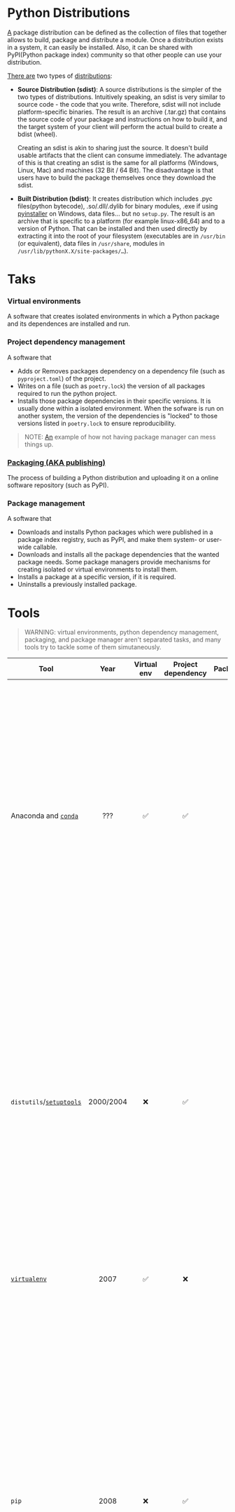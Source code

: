 # Python Distributions

[A][1] package distribution can be defined as the collection of files that together allows to build, package and distribute a module. Once a distribution exists in a system, it can easily be installed. Also, it can be shared with PyPI(Python package index) community so that other people can use your distribution.

[There are][3] two types of [distributions][2]:

- **Source Distribution (sdist)**: A source distributions is the simpler of the two types of distributions. Intuitively speaking, an sdist is very similar to source code - the code that you write. Therefore, sdist will not include platform-specific binaries. The result is an archive (.tar.gz) that contains the source code of your package and instructions on how to build it, and the target system of your client will perform the actual build to create a bdist (wheel).

  Creating an sdist is akin to sharing just the source. It doesn't build usable artifacts that the client can consume immediately. The advantage of this is that creating an sdist is the same for all platforms (Windows, Linux, Mac) and machines (32 Bit / 64 Bit). The disadvantage is that users have to build the package themselves once they download the sdist.

- **Built Distribution (bdist)**: It creates distribution which includes .pyc files(python bytecode), .so/.dll/.dylib for binary modules, .exe if using [pyinstaller](https://pyinstaller.org/en/stable/) on Windows, data files… but no `setup.py`. The result is an archive that is specific to a platform (for example linux-x86_64) and to a version of Python. That can be installed and then used directly by extracting it into the root of your filesystem (executables are in `/usr/bin` (or equivalent), data files in `/usr/share`, modules in `/usr/lib/pythonX.X/site-packages/…`).


# Taks

### Virtual environments

A software that creates isolated environments in which a Python package and its dependences are installed and run.

### Project dependency management

A software that
- Adds or Removes packages dependency on a dependency file (such as `pyproject.toml`) of the project.
- Writes on a file (such as `poetry.lock`) the version of all packages required to run the python project.
- Installs those package dependencies in their specific versions. It is usually done within a isolated environment. When the sofware is run on another system, the version of the dependencies is "locked" to those versions listed in `poetry.lock` to ensure reproducibility.
> NOTE: [An](https://www.youtube.com/watch?v=QX_Nhu1zhlg&t=193s) example of how not having package manager can mess things up.

### [Packaging (AKA publishing)](https://youtu.be/QX_Nhu1zhlg?t=433)

The process of building a Python distribution and uploading it on a online software repository (such as PyPI).

### Package management

A software that
- Downloads and installs Python packages which were published in a package index registry, such as PyPI, and make them system- or user-wide callable.
- Downloads and installs all the package dependencies that the wanted package needs. Some package managers provide mechanisms for creating isolated or virtual environments to install them.
- Installs a package at a specific version, if it is required.
- Uninstalls a previously installed package.

# Tools

> WARNING: virtual environments, python dependency management, packaging, and package manager aren't separated tasks, and many tools try to tackle some of them simutaneously.

| Tool | Year | Virtual env | Project dependency | Packaging | Package manager | Comments |
| ---  | :---:  | :---:    | :---: | :---:       | :---:    |  --- |
| Anaconda and [`conda`](https://github.com/conda/conda) | ??? | ✅ | ✅ | :x: | ✅ | [Contains](https://youtu.be/3J02sec99RM?t=156) its own package manager, `conda`; [Limited](https://youtu.be/-QSUyDvHQGY?t=50) number of available packages; `pip` can be used within a `conda` virtual environment, but `conda` cannot handle the packages installed by `pip`; tailored for scientific applications; [removes](https://youtu.be/-QSUyDvHQGY?t=143) both the package and its dependencies; [doesn't](https://youtu.be/-QSUyDvHQGY?t=155) lock files; doesn't separate production and development dependencies within the same file. `environment.yml` and `environment-dev.yml` are used instead. |
| `distutils`/[`setuptools`](https://github.com/pypa/setuptools) | 2000/2004 | :x: | ✅ | ✅ | :x: | `distutils` is a module available since Python 1.6 that provides a basic infrastructure for packaging Python modules and distributing them, but lacks some advanced features; `setuptools` is a third-party library that builds on top of `distutils` and enhances its functionality. Although it was a popular tool for packaging Python libraries in the past, `setuptools` may be considered obsolete for some developers; [To](https://youtu.be/pA4XriRWVxQ?t=281) actually publish your Python library, you need to use another package `twine`|
| [`virtualenv`](https://github.com/pypa/virtualenv) | 2007 | ✅ | :x: | :x: | :x: | Standard Python environments; often used with `pip` for dependency management |
| `pip` | 2008 | :x: | ✅ | :x: | ✅ | Default Python package manager; used with `virtualenv` for isolated environments; PyPI is the default package index; [doesn't](https://youtu.be/-QSUyDvHQGY?t=132) uninstall the dependency packages; [locks](https://youtu.be/-QSUyDvHQGY?t=200) dependencies with the `requirements.txt` file, but requires manual modifications, which is error-prone; [doesn't](https://youtu.be/-QSUyDvHQGY?t=317) separate production and development dependency within the same file. `requirements.txt` and `requirements-dev.txt` are used instead; [To](https://youtu.be/pA4XriRWVxQ?t=411) update the `requirements.txt` from the current installed packages, you can run `pip freeze > requirements.txt`; general-purpose package installer for both libraries and apps with no environment isolation |
| [`pipx`](https://github.com/pypa/pipx) | 2019 |   ✅ | ✅ | :x: | ✅ | help you install and run end-user applications written in Python; closely related to pip. In fact, it uses pip, but is focused on installing and managing Python packages that can be run from the command line directly as applications; adds isolation yet still makes the apps available in your shell: `pipx` creates an isolated environment for each application and its associated packages; `pipx` does not replace `pip` or virtual environments. For normal Python development, use virtual environments and pip or use a tool like Poetry. What pipx provides is isolation and convenience. `pipx` can be used to install any Python package with executables that you want to access from the command line, system-wide.|
| `pipenv` | 2017 | ✅ | ✅ |  ✅ | ✅ | [Can](https://youtu.be/3J02sec99RM?t=170) be used used to manave other vitual environments, such as `virtualenv` and Anaconda; Has hability to decide which virtual env must be enabled when entering in a directory.  |
| `venv` | Python Standard Library (Python 3.3+) | ✅ | ✅ | :x: | :x: | Standard library module for creating virtual environments |
| `pyvenv` | Python 3.3 - 3.6 | ✅ | ✅ | :x: | :x: | Script for creating virtual environments; replaced by `venv` in later Python versions |
| `poetry` | 2018 |  |  |  |  | [Locks](https://youtu.be/-QSUyDvHQGY?t=245) the dependency with the `poetry.lock` file, which is automatically updated when wanted; [contains](https://youtu.be/-QSUyDvHQGY?t=339) both development and production dependencies within the same file (`pyproject.toml`) |

## Conclusions

The utimate conclusion is:
- We have a trillion tools that is intended to solve these issues.
- When it comes to project dependency management, packaging, and virtual environments, Poetry is the way-to-go.
- To install Python applications, use `pipx` as it provides packages isolations. 
- Honorable mentions to
  - `setuptools`: had been became a standard tool for building up a Python distribution. Nowadays, it may be consedered obsolete by some, though;
  - `pip`: is the default package manager to install packages from PyPI or elsewhere. Although it doesn't provide package isolation, it is still widely used and can easilly be adoped instead of `pipx`.
  - `conda`: a good package manager tailored to scientific applications.

# Examples

### setuptools/distutils

### poetry

TODO:

https://dev.to/bowmanjd/how-do-i-install-a-python-command-line-tool-or-script-hint-pipx-3i2

https://stackoverflow.com/questions/3701646/how-to-add-to-the-pythonpath-in-windows-so-it-finds-my-modules-packages


[1]: https://www.geeksforgeeks.org/source-distribution-and-built-distribution-in-python/
[2]: https://youtu.be/QX_Nhu1zhlg?t=352&si=OOcG9cDoCnnzCYBE
[3]: https://dev.to/icncsx/python-packaging-sdist-vs-bdist-5ekb
